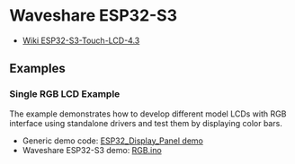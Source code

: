 # Waveshare ESP32-S3

* [Wiki ESP32-S3-Touch-LCD-4.3](https://www.waveshare.com/wiki/ESP32-S3-Touch-LCD-4.3)

## Examples

### Single RGB LCD Example
The example demonstrates how to develop different model LCDs with RGB interface using standalone drivers and test them by displaying color bars.

* Generic demo code: [ESP32_Display_Panel demo](https://github.com/esp-arduino-libs/ESP32_Display_Panel/tree/master/examples/LCD/RGB) 
* Waveshare ESP32-S3 demo: [RGB.ino](Tests/RGB/RGB.ino)

